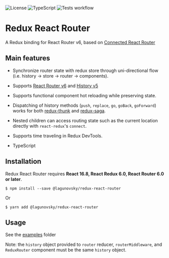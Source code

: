 ![License](https://img.shields.io/github/license/lagunovsky/redux-react-router)
![TypeScript](https://img.shields.io/badge/typescript-%3E%3D4.0.0-blue)
![Tests workflow](https://github.com/lagunovsky/redux-react-router/actions/workflows/publish.yml/badge.svg)

Redux React Router
======================

A Redux binding for React Router v6, based on [Connected React Router](https://github.com/supasate/connected-react-router)


Main features
-----

- Synchronize router state with redux store through uni-directional flow (i.e. history -> store -> router -> components).

- Supports [React Router v6](https://github.com/ReactTraining/react-router/tree/dev) and [History v5](https://github.com/ReactTraining/history)

- Supports functional component hot reloading while preserving state.

- Dispatching of history methods (`push`, `replace`, `go`, `goBack`, `goForward`) works for both [redux-thunk](https://github.com/gaearon/redux-thunk)
and [redux-saga](https://github.com/yelouafi/redux-saga).

- Nested children can access routing state such as the current location directly with `react-redux`'s `connect`.

- Supports time traveling in Redux DevTools.

- TypeScript


Installation
-----

Redux React Router requires **React 16.8, React Redux 6.0, React Router 6.0 or later**.

    $ npm install --save @lagunovsky/redux-react-router

Or

    $ yarn add @lagunovsky/redux-react-router


Usage
-----

See the [examples](https://github.com/lagunovsky/redux-react-router/tree/master/examples) folder

Note: the `history` object provided to `router` reducer, `routerMiddleware`, and `ReduxRouter` component must be the same `history` object.
